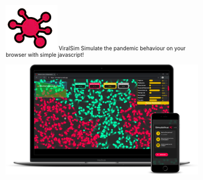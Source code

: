  ![test](img.png) ViralSim
Simulate the pandemic behaviour on your browser with simple javascript!<br><br>
![alt text](mark.png)
